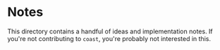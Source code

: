 # Notes

This directory contains a handful of ideas and implementation notes. If you're
not contributing to `coast`, you're probably not interested in this.
